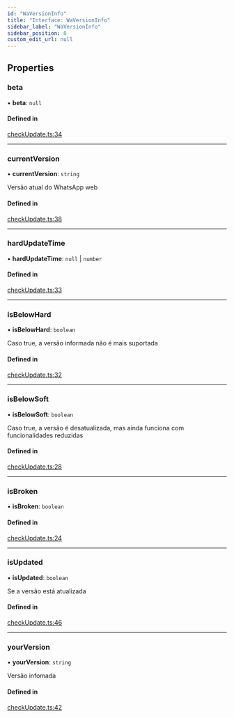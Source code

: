 ```yaml
---
id: "WaVersionInfo"
title: "Interface: WaVersionInfo"
sidebar_label: "WaVersionInfo"
sidebar_position: 0
custom_edit_url: null
---
```


## Properties

### beta

• **beta**: ``null``

#### Defined in

[checkUpdate.ts:34](https://github.com/wppconnect-team/wa-version/blob/v1.1.40/src/checkUpdate.ts#L34)

___

### currentVersion

• **currentVersion**: `string`

Versão atual do WhatsApp web

#### Defined in

[checkUpdate.ts:38](https://github.com/wppconnect-team/wa-version/blob/v1.1.40/src/checkUpdate.ts#L38)

___

### hardUpdateTime

• **hardUpdateTime**: ``null`` \| `number`

#### Defined in

[checkUpdate.ts:33](https://github.com/wppconnect-team/wa-version/blob/v1.1.40/src/checkUpdate.ts#L33)

___

### isBelowHard

• **isBelowHard**: `boolean`

Caso true, a versão informada não é mais suportada

#### Defined in

[checkUpdate.ts:32](https://github.com/wppconnect-team/wa-version/blob/v1.1.40/src/checkUpdate.ts#L32)

___

### isBelowSoft

• **isBelowSoft**: `boolean`

Caso true, a versão é desatualizada, mas ainda funciona com funcionalidades reduzidas

#### Defined in

[checkUpdate.ts:28](https://github.com/wppconnect-team/wa-version/blob/v1.1.40/src/checkUpdate.ts#L28)

___

### isBroken

• **isBroken**: `boolean`

#### Defined in

[checkUpdate.ts:24](https://github.com/wppconnect-team/wa-version/blob/v1.1.40/src/checkUpdate.ts#L24)

___

### isUpdated

• **isUpdated**: `boolean`

Se a versão está atualizada

#### Defined in

[checkUpdate.ts:46](https://github.com/wppconnect-team/wa-version/blob/v1.1.40/src/checkUpdate.ts#L46)

___

### yourVersion

• **yourVersion**: `string`

Versão infomada

#### Defined in

[checkUpdate.ts:42](https://github.com/wppconnect-team/wa-version/blob/v1.1.40/src/checkUpdate.ts#L42)
